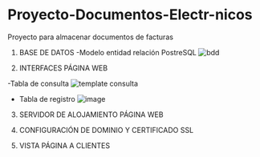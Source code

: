 # Proyecto-Documentos-Electr-nicos
Proyecto para almacenar documentos de facturas

1) BASE DE DATOS
-Modelo entidad relación PostreSQL
![bdd](https://user-images.githubusercontent.com/38590809/190698861-18faeefd-b1b8-4f19-9f59-1d711af84fad.jpeg)

2) INTERFACES PÁGINA WEB

-Tabla de consulta
![template consulta](https://user-images.githubusercontent.com/38590809/190711164-7a3c66d3-3627-48e1-8330-47d9cd128138.jpeg)

- Tabla de registro
![image](https://user-images.githubusercontent.com/38590809/190711379-86c87241-bc45-4fc1-a431-45f3e6922888.png)


3) SERVIDOR DE ALOJAMIENTO PÁGINA WEB

4) CONFIGURACIÓN DE DOMINIO Y CERTIFICADO SSL

5) VISTA PÁGINA A CLIENTES
